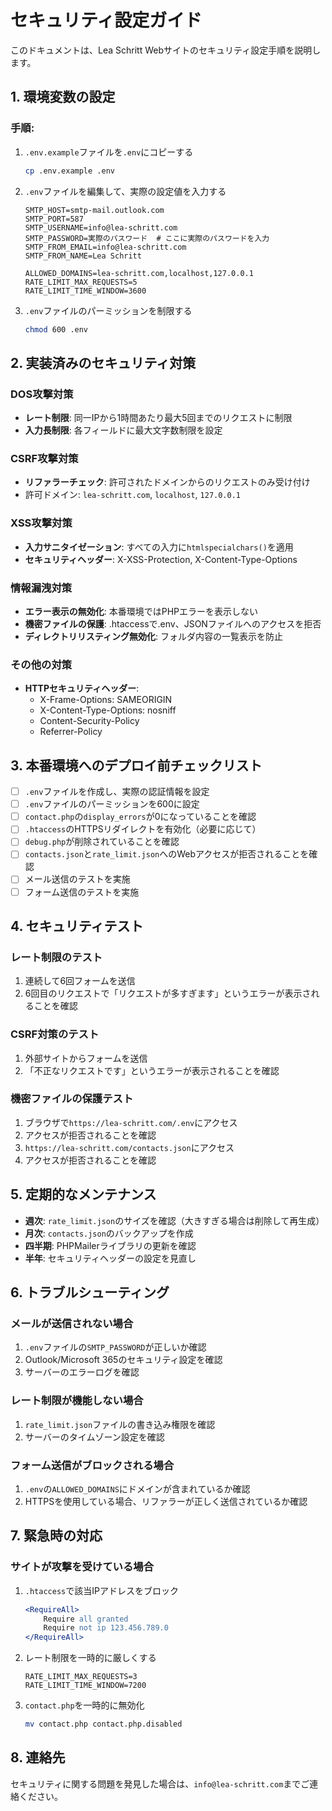 # セキュリティ設定ガイド

このドキュメントは、Lea Schritt Webサイトのセキュリティ設定手順を説明します。

## 1. 環境変数の設定

### 手順:
1. `.env.example`ファイルを`.env`にコピーする
   ```bash
   cp .env.example .env
   ```

2. `.env`ファイルを編集して、実際の設定値を入力する
   ```
   SMTP_HOST=smtp-mail.outlook.com
   SMTP_PORT=587
   SMTP_USERNAME=info@lea-schritt.com
   SMTP_PASSWORD=実際のパスワード  # ここに実際のパスワードを入力
   SMTP_FROM_EMAIL=info@lea-schritt.com
   SMTP_FROM_NAME=Lea Schritt

   ALLOWED_DOMAINS=lea-schritt.com,localhost,127.0.0.1
   RATE_LIMIT_MAX_REQUESTS=5
   RATE_LIMIT_TIME_WINDOW=3600
   ```

3. `.env`ファイルのパーミッションを制限する
   ```bash
   chmod 600 .env
   ```

## 2. 実装済みのセキュリティ対策

### DOS攻撃対策
- **レート制限**: 同一IPから1時間あたり最大5回までのリクエストに制限
- **入力長制限**: 各フィールドに最大文字数制限を設定

### CSRF攻撃対策
- **リファラーチェック**: 許可されたドメインからのリクエストのみ受け付け
- 許可ドメイン: `lea-schritt.com`, `localhost`, `127.0.0.1`

### XSS攻撃対策
- **入力サニタイゼーション**: すべての入力に`htmlspecialchars()`を適用
- **セキュリティヘッダー**: X-XSS-Protection, X-Content-Type-Options

### 情報漏洩対策
- **エラー表示の無効化**: 本番環境ではPHPエラーを表示しない
- **機密ファイルの保護**: .htaccessで.env、JSONファイルへのアクセスを拒否
- **ディレクトリリスティング無効化**: フォルダ内容の一覧表示を防止

### その他の対策
- **HTTPセキュリティヘッダー**:
  - X-Frame-Options: SAMEORIGIN
  - X-Content-Type-Options: nosniff
  - Content-Security-Policy
  - Referrer-Policy

## 3. 本番環境へのデプロイ前チェックリスト

- [ ] `.env`ファイルを作成し、実際の認証情報を設定
- [ ] `.env`ファイルのパーミッションを600に設定
- [ ] `contact.php`の`display_errors`が0になっていることを確認
- [ ] `.htaccess`のHTTPSリダイレクトを有効化（必要に応じて）
- [ ] `debug.php`が削除されていることを確認
- [ ] `contacts.json`と`rate_limit.json`へのWebアクセスが拒否されることを確認
- [ ] メール送信のテストを実施
- [ ] フォーム送信のテストを実施

## 4. セキュリティテスト

### レート制限のテスト
1. 連続して6回フォームを送信
2. 6回目のリクエストで「リクエストが多すぎます」というエラーが表示されることを確認

### CSRF対策のテスト
1. 外部サイトからフォームを送信
2. 「不正なリクエストです」というエラーが表示されることを確認

### 機密ファイルの保護テスト
1. ブラウザで`https://lea-schritt.com/.env`にアクセス
2. アクセスが拒否されることを確認
3. `https://lea-schritt.com/contacts.json`にアクセス
4. アクセスが拒否されることを確認

## 5. 定期的なメンテナンス

- **週次**: `rate_limit.json`のサイズを確認（大きすぎる場合は削除して再生成）
- **月次**: `contacts.json`のバックアップを作成
- **四半期**: PHPMailerライブラリの更新を確認
- **半年**: セキュリティヘッダーの設定を見直し

## 6. トラブルシューティング

### メールが送信されない場合
1. `.env`ファイルの`SMTP_PASSWORD`が正しいか確認
2. Outlook/Microsoft 365のセキュリティ設定を確認
3. サーバーのエラーログを確認

### レート制限が機能しない場合
1. `rate_limit.json`ファイルの書き込み権限を確認
2. サーバーのタイムゾーン設定を確認

### フォーム送信がブロックされる場合
1. `.env`の`ALLOWED_DOMAINS`にドメインが含まれているか確認
2. HTTPSを使用している場合、リファラーが正しく送信されているか確認

## 7. 緊急時の対応

### サイトが攻撃を受けている場合
1. `.htaccess`で該当IPアドレスをブロック
   ```apache
   <RequireAll>
       Require all granted
       Require not ip 123.456.789.0
   </RequireAll>
   ```

2. レート制限を一時的に厳しくする
   ```
   RATE_LIMIT_MAX_REQUESTS=3
   RATE_LIMIT_TIME_WINDOW=7200
   ```

3. `contact.php`を一時的に無効化
   ```bash
   mv contact.php contact.php.disabled
   ```

## 8. 連絡先

セキュリティに関する問題を発見した場合は、`info@lea-schritt.com`までご連絡ください。
